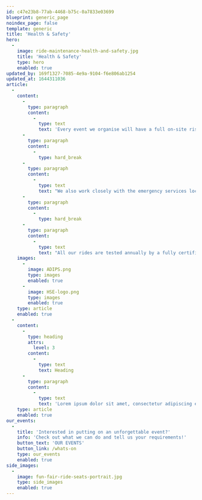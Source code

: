 ```yaml
---
id: c47e23b8-77ab-4468-b75c-0a7833e03699
blueprint: generic_page
noindex_page: false
template: generic
title: 'Health & Safety'
hero:
  -
    image: ride-maintenance-health-and-safety.jpg
    title: 'Health & Safety'
    type: hero
    enabled: true
updated_by: 169f1327-7085-4e9a-9104-f6e806ab1254
updated_at: 1644311036
article:
  -
    content:
      -
        type: paragraph
        content:
          -
            type: text
            text: 'Every event we organise will have a full on-site risk assessment carried out to create a tailor-made site plan and risk assessment identifying any hazards and highlighting emergency services access points, fire exits, lost children point, first aid and so on.'
      -
        type: paragraph
        content:
          -
            type: hard_break
      -
        type: paragraph
        content:
          -
            type: text
            text: "We also work closely with the emergency services local to the event and welcome them to come and inspect the site and take on board any advice given.\_"
      -
        type: paragraph
        content:
          -
            type: hard_break
      -
        type: paragraph
        content:
          -
            type: text
            text: "All our rides are tested annually by a fully certified ADIPS inspector, tests carried out are electrical, functional and NDT (non-destructive test). The ride is further inspected on every setup and before the operation, by our in house team, any repairs needed are carried out by them immediately on-site and recorded in the maintenance logbook. Each ride has its own specific risk assessment which is reviewed annually. \_Our customer's safety is our number one priority!"
    images:
      -
        image: ADIPS.png
        type: images
        enabled: true
      -
        image: HSE-logo.png
        type: images
        enabled: true
    type: article
    enabled: true
  -
    content:
      -
        type: heading
        attrs:
          level: 3
        content:
          -
            type: text
            text: Heading
      -
        type: paragraph
        content:
          -
            type: text
            text: 'Lorem ipsum dolor sit amet, consectetur adipiscing elit. Integer laoreet orci ut ipsum dignissim vehicula. Duis non mauris auctor, varius eros non, tincidunt arcu. Morbi rhoncus id libero quis pellentesque. Quisque mattis erat nec mi imperdiet scelerisque. Quisque volutpat ut metus at dignissim. Praesent maximus magna porta enim pretium rutrum. Praesent mollis finibus purus, id lacinia ipsum tempus eget. Curabitur sagittis tortor arcu. Curabitur lobortis lacinia est non efficitur. Nulla viverra non massa in elementum.'
    type: article
    enabled: true
our_events:
  -
    title: 'Interested in putting on an unforgettable event?'
    info: 'Check out what we can do and tell us your requirements!'
    button_text: 'OUR EVENTS'
    button_link: /whats-on
    type: our_events
    enabled: true
side_images:
  -
    image: fun-fair-ride-seats-portrait.jpg
    type: side_images
    enabled: true
---
```

